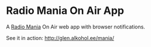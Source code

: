 # Radio Mania On Air App

A [Radio Mania](http://mania.ee/) On Air web app with browser notifications.

See it in action:
http://glen.alkohol.ee/mania/
